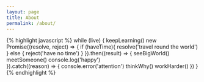 ```yaml
---
layout: page
title: About
permalink: /about/
---
```


{% highlight javascript %}
while (live) {
  keepLearning()
  new Promise((resolve, reject) => {
    if (haveTime){
      resolve('travel round the world')
    } else {
      reject('have no time')
    }
  }).then((result) => {
    seeBigWorld()
    meetSomeone()
    console.log('happy')  
  }).catch((reason) => {
    console.error('attention')
    thinkWhy()
    workHarder()
  })
}
{% endhighlight %}

